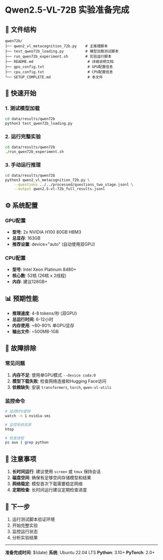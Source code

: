 # Qwen2.5-VL-72B 实验准备完成

## 📁 文件结构

```
qwen72b/
├── qwen2_vl_metacognition_72b.py    # 主推理脚本
├── test_qwen72b_loading.py          # 模型加载测试脚本
├── run_qwen72b_experiment.sh        # 实验运行脚本
├── README.md                         # 详细说明文档
├── gpu_config.txt                    # GPU配置信息
├── cpu_config.txt                    # CPU配置信息
└── SETUP_COMPLETE.md                 # 本文件
```

## 🚀 快速开始

### 1. 测试模型加载
```bash
cd data/results/qwen72b
python3 test_qwen72b_loading.py
```

### 2. 运行完整实验
```bash
cd data/results/qwen72b
./run_qwen72b_experiment.sh
```

### 3. 手动运行推理
```bash
cd data/results/qwen72b
python3 qwen2_vl_metacognition_72b.py \
    --questions ../../processed/questions_two_stage.jsonl \
    --output qwen2.5-vl-72b_full_results.jsonl
```

## ⚙️ 系统配置

### GPU配置
- **型号**: 2x NVIDIA H100 80GB HBM3
- **总显存**: 163GB
- **推荐设置**: device="auto" (自动使用双GPU)

### CPU配置
- **型号**: Intel Xeon Platinum 8480+
- **核心数**: 52核 (26核 x 2线程)
- **内存**: 建议128GB+

## 📊 预期性能

- **推理速度**: 4-8 tokens/秒 (双GPU)
- **总运行时间**: 6-12小时
- **内存使用**: ~80-90% 单GPU显存
- **输出文件**: ~500MB-1GB

## 🔧 故障排除

### 常见问题
1. **内存不足**: 使用单GPU模式 `--device cuda:0`
2. **模型下载失败**: 检查网络连接和Hugging Face访问
3. **依赖缺失**: 安装 `transformers`, `torch`, `qwen-vl-utils`

### 监控命令
```bash
# 监控GPU使用
watch -n 1 nvidia-smi

# 监控系统资源
htop

# 检查进程
ps aux | grep python
```

## 📝 注意事项

1. **长时间运行**: 建议使用 `screen` 或 `tmux` 保持会话
2. **磁盘空间**: 确保有足够空间存储模型和结果
3. **网络稳定**: 模型首次下载需要稳定网络
4. **定期检查**: 长时间运行建议定期检查进度

## 🎯 下一步

1. 运行测试脚本验证环境
2. 开始完整实验
3. 监控运行状态
4. 分析实验结果

---
**准备完成时间**: $(date)
**系统**: Ubuntu 22.04 LTS
**Python**: 3.10+
**PyTorch**: 2.0+
